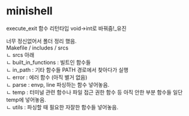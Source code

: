 # minishell

execute_exit 함수 리턴타입 void->int로 바꿔줌!_유진


너무 정신없어서 폴더 정리 했음.  
Makefile / includes / srcs  
  ㄴ srcs 아래  
      ㄴ built_in_functions : 빌트인 함수들  
      ㄴ in_path : 기타 함수들 PATH 경로에서 찾아다가 실행     
      ㄴ error : 에러 함수 (아직 별거 없음)  
      ㄴ parse : envp, line 파싱하는 함수 넣어놓음.</br>
      ㄴ temp : 터미널 관련 함수나 파일 접근 권한 함수 등 아직 안한 부분 함수들 일단 temp에 넣어놓음.  
      ㄴ utils : 파싱할 때 필요한 자잘한 함수들 넣어놓음.  
     
